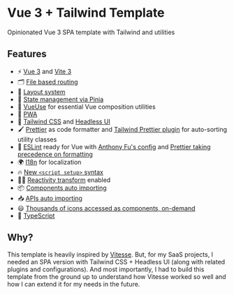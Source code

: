 # Vue 3 + Tailwind Template

Opinionated Vue 3 SPA template with Tailwind and utilities

## Features

- ⚡️ [Vue 3](https://github.com/vuejs/core) and [Vite 3](https://github.com/vitejs/vite)
- 🗂 [File based routing](https://github.com/hannoeru/vite-plugin-pages)
- 📑 [Layout system](https://github.com/JohnCampionJr/vite-plugin-vue-layouts)
- 🍍 [State management via Pinia](https://pinia.vuejs.org/)
- 🧩 [VueUse](https://github.com/vueuse/vueuse) for essential Vue composition utilities
- 📲 [PWA](https://github.com/antfu/vite-plugin-pwa)
- 🎨 [Tailwind CSS](https://tailwindcss.com/) and [Headless UI](https://headlessui.com/)
- 🖌 [Prettier](https://github.com/prettier/prettier) as code formatter and [Tailwind Prettier plugin](https://github.com/tailwindlabs/prettier-plugin-tailwindcss) for auto-sorting utility classes
- 📐 [ESLint](https://github.com/eslint/eslint) ready for Vue with [Anthony Fu's config](https://github.com/antfu/eslint-config) and [Prettier taking precedence on formatting](https://github.com/prettier/eslint-config-prettier) 
- 🌍 [I18n](https://github.com/intlify/vue-i18n-next) for localization
- 🔥 [New `<script setup>` syntax](https://github.com/vuejs/rfcs/pull/227)
- 🤙🏻 [Reactivity transform](https://vuejs.org/guide/extras/reactivity-transform.html) enabled
- 📦 [Components auto importing](https://github.com/antfu/unplugin-vue-components)
- 📥 [APIs auto importing](https://github.com/antfu/unplugin-auto-import)
- 😃 [Thousands of icons accessed as components, on-demand](https://github.com/antfu/unplugin-icons)
- 🦾 [TypeScript](https://www.typescriptlang.org/)

## Why?

This template is heavily inspired by [Vitesse](https://github.com/antfu/vitesse). But, for my SaaS projects, I needed an SPA version with Tailwind CSS + Headless UI (along with related plugins and configurations). And most importantly, I had to build this template from the ground up to understand how Vitesse worked so well and how I can extend it for my needs in the future.
